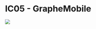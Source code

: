 IC05 - GrapheMobile
=================

<img src="https://raw2.github.com/paillardf/IC05_GrapheMobile/master/Graphique/logo.png">
